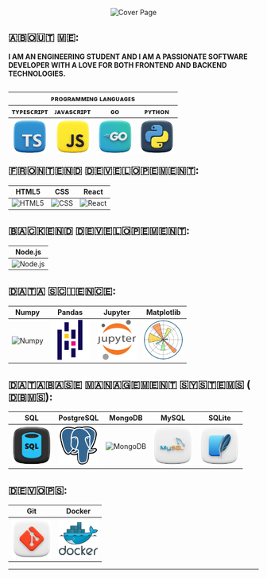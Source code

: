 <p align="center">
 <img src="https://media.licdn.com/dms/image/D4D16AQEP4Pn1CN5u4Q/profile-displaybackgroundimage-shrink_350_1400/0/1716489620012?e=1721865600&v=beta&t=kIheDeWN21eeCF9cR9hbMzcXcrq-3O3IQ1u7ynE9_ak" alt="Cover Page"/>
</p>

## ​🇦​​🇧​​🇴​​🇺​​🇹​ ​🇲​​🇪​: 

**I AM AN ENGINEERING STUDENT AND I AM A PASSIONATE SOFTWARE DEVELOPER WITH A LOVE FOR BOTH FRONTEND AND BACKEND TECHNOLOGIES.**

<table align="left">
     <thead>
       <tr>
         <th scope="col" colspan ="5">ᴘʀᴏɢʀᴀᴍᴍɪɴɢ ʟᴀɴɢᴜᴀɢᴇѕ</th>
       </tr>
     </thead>
     <tbody>
          <tr>
         <td align ="center"><b>ᴛʏᴘᴇѕᴄʀɪᴘᴛ</b></td>
         <td align ="center"><b>ᴊᴀᴠᴀѕᴄʀɪᴘᴛ</b></td>
         <td align ="center"><b>ɢᴏ</b></td>
         <td align ="center"><b>ᴘʏᴛʜᴏɴ</b></td>
       </tr>
     </tbody>
     <tfoot>
       <tr>
         <td align ="center"><img src="https://github.com/mainishanhoon/mainishanhoon/blob/main/Assests/TypeScript.png" title="ᴛʏᴘᴇѕᴄʀɪᴘᴛ" alt="ᴛʏᴘᴇѕᴄʀɪᴘᴛ" width="70" height="70"/></td>
         <td align ="center"><img src="https://github.com/mainishanhoon/mainishanhoon/blob/main/Assests/JavaScript.png" title="ᴊᴀᴠᴀѕᴄʀɪᴘᴛ" alt="ᴊᴀᴠᴀѕᴄʀɪᴘᴛ" width="70" height="70"/></td>
         <td align ="center"><img src="https://github.com/mainishanhoon/mainishanhoon/blob/main/Assests/Golang.png" title="ɢᴏʟᴀɴɢ" alt="ɢᴏʟᴀɴɢ" width="70" height="70"/></td>
         <td align ="center"><img src="https://github.com/mainishanhoon/mainishanhoon/blob/main/Assests/Python.png" title="ᴘʏᴛʜᴏɴ" alt="ᴘʏᴛʜᴏɴ" width="70" height="70"/></td>     
       </tr>
     </tfoot>
   </table>
   

## 🇫​​🇷​​🇴​​🇳​​🇹​​🇪​​🇳​​🇩​ ​🇩​​🇪​​🇻​​🇪​​🇱​​🇴​​🇵​​🇪​​🇲​​🇪​​🇳​​🇹​:
| HTML5 | CSS | React |
|:----------:|:----------:|:----------:|
|<img src="https://brandslogos.com/wp-content/uploads/images/large/html-logo.png" title="HTML5" alt="HTML5" width="80" height="80"/>|<img src="https://th.bing.com/th/id/R.1e3f4e0b519f5057795f186bd4224fb8?rik=vdWvi0sovMbzJA&riu=http%3a%2f%2flogonoid.com%2fimages%2fcss3-logo.png&ehk=1834Yvb9mgURw5ej9KtjAZvXXTxCWs8bA08xVL%2ftEBU%3d&risl=&pid=ImgRaw&r=0" title="CSS" alt="CSS" width="80" height="80"/>|<img src="https://th.bing.com/th/id/R.971904fa310a88b1e3c331df20180c65?rik=y%2bfGItjI9Lkdig&riu=http%3a%2f%2fjpie.nz%2fassets%2fimages%2f2020%2f10%2freact-logo.png&ehk=AebbAgjYLkWS5M2mk5uMbiWHNJv80LL8EExLQWltDNg%3d&risl=&pid=ImgRaw&r=0" title="React" alt="React" width="80" height="80"/>|

## ​🇧​​🇦​​🇨​​🇰​​🇪​​🇳​​🇩​ ​🇩​​🇪​​🇻​​🇪​​🇱​​🇴​​🇵​​🇪​​🇲​​🇪​​🇳​​🇹​:
| Node.js |
|:---------:|
|<img src="https://1.bp.blogspot.com/-sqAjIvOtpXI/XYoCmqOyMwI/AAAAAAAAJig/CowR8wgEauEs-RXN2IPmLYkC7NHoHuA3gCLcBGAsYHQ/s1600/node-js-logo.png" alt="Node.js" width="80" height="80"/>|

## ​🇩​​🇦​​🇹​​🇦​ ​🇸​​🇨​​🇮​​🇪​​🇳​​🇨​​🇪:
| Numpy | Pandas |  Jupyter | Matplotlib |
|:----------:|:----------:|:----------:|:----------:|
|<img src="https://cdn.freelogovectors.net/wp-content/uploads/2022/07/numpy-logo-freelogovectors.net_-374x400.png" title="Numpy" alt="Numpy" width="80" height="80"/>|<img src="https://github.com/devicons/devicon/blob/master/icons/pandas/pandas-original.svg" title="Pandas" alt="Pandas" width="80" height="80"/>|<img src="https://github.com/devicons/devicon/blob/master/icons/jupyter/jupyter-original-wordmark.svg" title="Jupyter" alt="Jupyter" width="80" height="80"/>|<img src="https://github.com/devicons/devicon/blob/master/icons/matplotlib/matplotlib-original.svg" title="Matplotlib" alt="Matplotlib" width="80" height="80"/>|

## ​🇩​​🇦​​🇹​​🇦​​🇧​​🇦​​🇸​​🇪​ ​🇲​​🇦​​🇳​​🇦​​🇬​​🇪​​🇲​​🇪​​🇳​​🇹​ ​🇸​​🇾​​🇸​​🇹​​🇪​​🇲​​🇸​ (​🇩​​🇧​​🇲​​🇸​):
| SQL | PostgreSQL | MongoDB | MySQL | SQLite |
|:-------:|:-------:|:-------:|:-------:|:-------:|
|<img src="https://github.com/mainishanhoon/mainishanhoon/raw/main/Assests/SQL.png" title="SQL" alt="SQL" width="80" height="80"/>|<img src="https://github.com/devicons/devicon/blob/master/icons/postgresql/postgresql-original.svg" title="PostgreSQL" alt="PostgreSQL" width="80" height="80"/>|<img src="https://1000logos.net/wp-content/uploads/2020/08/MongoDB-Logo.png" title="MongoDB" alt="MongoDB" width="80" height="80"/>|<img src="https://github.com/mainishanhoon/mainishanhoon/raw/main/Assests/MySQL.png" title="MySQL" alt="MySQL" width="80" height="80"/>|<img src="https://github.com/mainishanhoon/mainishanhoon/raw/main/Assests/SQLite.png" title="SQLite" alt="SQLite" width="80" height="80"/>|


## ​🇩​​🇪​​🇻​​🇴​​🇵​​🇸:​
| Git | Docker |
|:----------:|:----------:|
|<img src="https://github.com/mainishanhoon/mainishanhoon/raw/main/Assests/Git.png" title="Git" alt="Git" width="80" height="80"/>|<img src="https://github.com/devicons/devicon/blob/master/icons/docker/docker-original-wordmark.svg" title="Docker" alt="Docker" width="80" height="80"/>|



---


